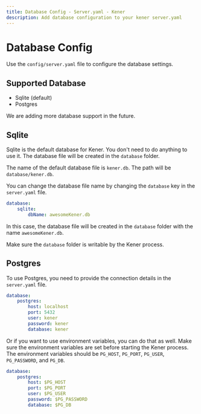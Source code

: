 ```yaml
---
title: Database Config - Server.yaml - Kener
description: Add database configuration to your kener server.yaml
---
```


# Database Config

Use the `config/server.yaml` file to configure the database settings.

## Supported Database

-   Sqlite (default)
-   Postgres

We are adding more database support in the future.

## Sqlite

Sqlite is the default database for Kener. You don't need to do anything to use it. The database file will be created in the `database` folder.

The name of the default database file is `kener.db`. The path will be `database/kener.db`.

You can change the database file name by changing the `database` key in the `server.yaml` file.

```yaml
database:
    sqlite:
        dbName: awesomeKener.db
```

In this case, the database file will be created in the `database` folder with the name `awesomeKener.db`.

Make sure the `database` folder is writable by the Kener process.

## Postgres

To use Postgres, you need to provide the connection details in the `server.yaml` file.

```yaml
database:
	postgres:
		host: localhost
		port: 5432
		user: kener
		password: kener
		database: kener
```

Or if you want to use environment variables, you can do that as well. Make sure the environment variables are set before starting the Kener process. The environment variables should be `PG_HOST`, `PG_PORT`, `PG_USER`, `PG_PASSWORD`, and `PG_DB`.

```yaml
database:
	postgres:
		host: $PG_HOST
		port: $PG_PORT
		user: $PG_USER
		password: $PG_PASSWORD
		database: $PG_DB
```
